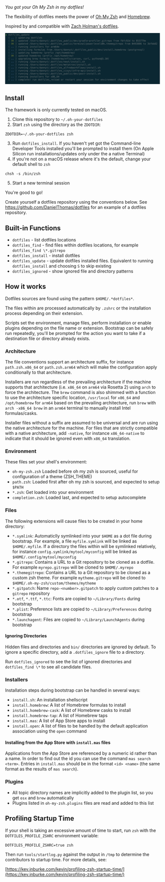*You got your Oh My Zsh in my dotfiles!*

The flexibility of dotfiles meets the power of [Oh My Zsh](https://github.com/robbyrussell/oh-my-zsh) and [Homebrew](https://brew.sh/).

Inspired by and compatible with [Zach Holman's dotfiles](https://github.com/holman/dotfiles).

![A screenshot of the oh-your-dotfiles update process output](screenshot.png?raw=true)

## Install ##

The framework is only currently tested on macOS.

1. Clone this repository to `~/.oh-your-dotfiles`
2. Start `zsh` using the directory as the `ZDOTDIR`:
```
ZDOTDIR=~/.oh-your-dotfiles zsh
```
3. Run `dotfiles_install`. If you haven't yet got the Command-line Developer Tools installed you'll be prompted to install them (On Apple Silicon run installations/updates only under the a native Terminal)
4. If you're not on a macOS release where it's the default, change your default shell to `zsh`
```
chsh -s /bin/zsh
```
5. Start a new terminal session

You're good to go! 

Create yourself a dotfiles repository using the conventions below. See https://github.com/DanielThomas/dotfiles for an example of a dotfiles repository.

## Built-in Functions ##

- `dotfiles` - list dotfiles locations
- `dotfiles_find` - find files within dotfiles locations, for example `dotfiles_find \*.gitrepo`
- `dotfiles_install` - install dotfiles
- `dotfiles_update` - update dotfiles installed files. Equivalent to running `dotfiles_install` and choosing `S` to skip existing
- `dotfiles_ignored` - show ignored file and directory patterns

## How it works ##

Dotfiles sources are found using the pattern `$HOME/.*dotfiles*`.

The files within are processed automatically by `.zshrc` or the installation process depending on their extension. 

Scripts set the environment, manage files, perform installation or enable plugins depending on the file name or extension. Bootstrap can be safely run repeatedly, you'll be prompted for the action you want to take if a destination file or directory already exists.

### Architecture ###

The file conventions support an architecture suffix, for instance `path.zsh.x86_64` or `path.zsh.arm64` which will make the configuration apply conditionally to that architecture.

Installers are run regardless of the prevailing architecture if the machine supports that architecture (i.e. `x86_64` on `arm64` via Rosetta 2) using `arch` to force the architecture. The `brew` command is also shimmed with a function to use the architecture specific location, `/usr/local` for `x86_64` and `/opt/homebrew` for `arm64` based on the prevailing architecture, run `brew` with `arch -x86_64 brew` in an `arm64` terminal to manually install Intel formulas/casks.

Installer files without a suffix are assumed to be universal and are run using the native architecture for the machine. For files that are strictly compatible with a native architecture, add `-native`, for instance `x86_64-native` to indicate that it should be ignored even with `x86_64` translation.

### Environment ###

These files set your shell's environment:

- `oh-my-zsh.zsh` Loaded before oh my zsh is sourced, useful for configuration of a theme (ZSH_THEME)
- `path.zsh`: Loaded first after oh my zsh is sourced, and expected to setup `$PATH`
- `*.zsh`: Get loaded into your environment
- `completion.zsh`: Loaded last, and expected to setup autocomplete

### Files ###

The following extensions will cause files to be created in your home directory:

- `*.symlink`: Automaticlly symlinked into your `$HOME` as a dot file during bootstrap. For example, a file `myfile.symlink` will be linked as `$HOME/.myfile`. If a directory the files within will be symlinked relatively, for instance `config.symlink/mytool/myconfig` will be linked as `$HOME/.config/mytool/myconfig`
- `*.gitrepo`: Contains a URL to a Git repository to be cloned as a dotfile. For example `myrepo.gitrepo` will be cloned to `$HOME/.myrepo`
- `*.themegitrepo`: Contains a URL to a Git repository to be cloned as a custom zsh theme. For example `mytheme.gitrepo` will be cloned to `$HOME/.oh-my-zsh/custom/themes/mytheme`
- `*.gitpatch`: Name `repo-<number>.gitpatch` to apply custom patches to a `gitrepo` repository
- `*.otf`, `*.ttf`, `*.ttc`: Fonts are copied to `~/Library/Fonts` during bootstrap
- `*.plist`: Preference lists are copied to `~/Library/Preferences` during bootstrap
- `*.launchagent`: Files are copied to `~/Library/LaunchAgents` during bootstrap

#### Ignoring Directories ####

Hidden files and directories and `bin/` directories are ignored by default. To ignore a specific directory, add a `.dotfiles_ignore` file to a directory.

Run `dotfiles_ignored` to see the list of ignored directories and `dotfiles_find \*` to see all candidate files.

### Installers ###

Installation steps during bootstrap can be handled in several ways:

- `install.sh`: An installation shellscript
- `install.homebrew`: A list of Homebrew formulas to install
- `install.homebrew-cask`: A list of Homebrew casks to install
- `install.homebrew-tap`: A list of Homebrew taps
- `install.mas`: A list of App Store apps to install
- `install.open`: A list of files to be handled by the default application association using the `open` command

#### Installing from the App Store with `install.mas` files ####

Applications from the App Store are referenced by a numeric id rather than a name.
In order to find out the id you can use the command `mas search <term>`.
Entries in `install.mas` should be in the format `<id> <name>` (the same format as the results of `mas search`).

### Plugins ###

- All topic directory names are implicitly added to the plugin list, so you get `osx` and `brew` automatically
- Plugins listed in `oh-my-zsh.plugins` files are read and added to this list

## Profiling Startup Time ##

If your shell is taking an excessive amount of time to start, run `zsh` with the `DOTFILES_PROFILE_ZSHRC` environment variable:

    DOTFILES_PROFILE_ZSHRC=true zsh

Then run `tools/startlog.py` against the output in `/tmp` to determine the contributors to startup time. For more details, see:

[https://kev.inburke.com/kevin/profiling-zsh-startup-time/](https://kev.inburke.com/kevin/profiling-zsh-startup-time/)
